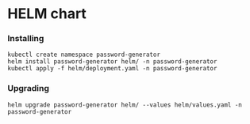 # HELM chart


### Installing 
```
kubectl create namespace password-generator
helm install password-generator helm/ -n password-generator
kubectl apply -f helm/deployment.yaml -n password-generator
```

### Upgrading

```
helm upgrade password-generator helm/ --values helm/values.yaml -n password-generator
```